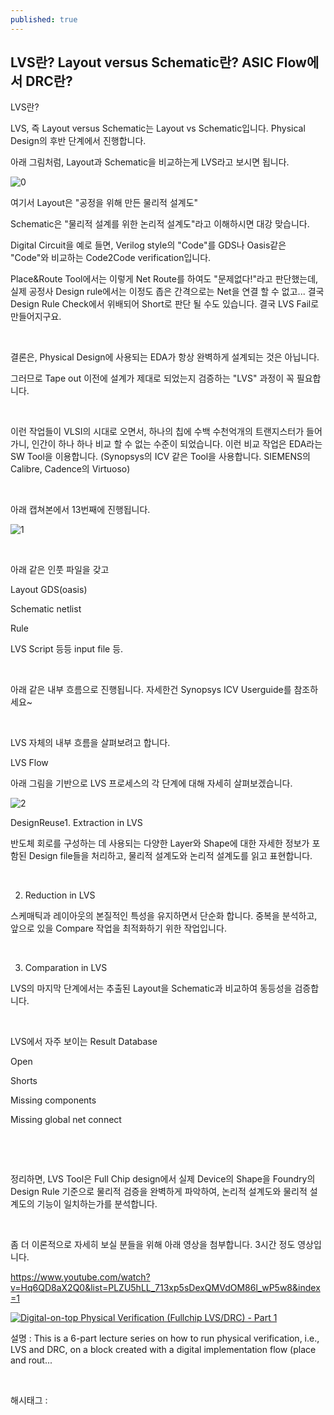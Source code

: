 ```yaml
---
published: true
---
```

## LVS란? Layout versus Schematic란? ASIC Flow에서 DRC란?

LVS란?

LVS, 즉 Layout versus Schematic는 Layout vs Schematic입니다. Physical Design의 후반 단계에서 진행합니다.

아래 그림처럼, Layout과 Schematic을 비교하는게 LVS라고 보시면 됩니다.

![0](/asset/img/223386321077/0.png)

여기서 Layout은 "공정을 위해 만든 물리적 설계도"

Schematic은 "물리적 설계를 위한 논리적 설계도"라고 이해하시면 대강 맞습니다.

Digital Circuit을 예로 들면, Verilog style의 "Code"를 GDS나 Oasis같은 "Code"와 비교하는 Code2Code verification입니다.

Place&Route Tool에서는 이렇게 Net Route를 하여도 "문제없다!"라고 판단했는데, 실제 공정사 Design rule에서는 이정도 좁은 간격으로는 Net을 연결 할 수 없고... 결국 Design Rule Check에서 위배되어 Short로 판단 될 수도 있습니다. 결국 LVS Fail로 만들어지구요.

​

결론은, Physical Design에 사용되는 EDA가 항상 완벽하게 설계되는 것은 아닙니다.

그러므로 Tape out 이전에 설계가 제대로 되었는지 검증하는 "LVS" 과정이 꼭 필요합니다.

​

이런 작업들이 VLSI의 시대로 오면서, 하나의 칩에 수백 수천억개의 트랜지스터가 들어가니, 인간이 하나 하나 비교 할 수 없는 수준이 되었습니다. 이런 비교 작업은 EDA라는 SW Tool을 이용합니다. (Synopsys의 ICV 같은 Tool을 사용합니다. SIEMENS의 Calibre, Cadence의 Virtuoso)

​

아래 캡쳐본에서 13번째에 진행됩니다.

![1](/asset/img/223386321077/1.png)

​

아래 같은 인풋 파일을 갖고

Layout GDS(oasis)

Schematic netlist

Rule

LVS Script 등등 input file 등.

​

아래 같은 내부 흐름으로 진행됩니다. 자세한건 Synopsys ICV Userguide를 참조하세요~

​

LVS 자체의 내부 흐름을 살펴보려고 합니다.

LVS Flow

아래 그림을 기반으로 LVS 프로세스의 각 단계에 대해 자세히 살펴보겠습니다.

![2](/asset/img/223386321077/2.png)

DesignReuse1. Extraction in LVS

반도체 회로를 구성하는 데 사용되는 다양한 Layer와 Shape에 대한 자세한 정보가 포함된 Design file들을 처리하고, 물리적 설계도와 논리적 설계도를 읽고 표현합니다.

​

2. Reduction in LVS

스케매틱과 레이아웃의 본질적인 특성을 유지하면서 단순화 합니다. 중복을 분석하고, 앞으로 있을 Compare 작업을 최적화하기 위한 작업입니다.

​

3. Comparation in LVS

LVS의 마지막 단계에서는 추출된 Layout을 Schematic과 비교하여 동등성을 검증합니다. 

​

LVS에서 자주 보이는 Result Database

Open

Shorts

Missing components

Missing global net connect

​

​

정리하면,  LVS Tool은 Full Chip design에서 실제 Device의 Shape을 Foundry의 Design Rule 기준으로 물리적 검증을 완벽하게 파악하여, 논리적 설계도와 물리적 설계도의 기능이 일치하는가를 분석합니다.

​

좀 더 이론적으로 자세히 보실 분들을 위해 아래 영상을 첨부합니다. 3시간 정도 영상입니다.

https://www.youtube.com/watch?v=Hq6QD8aX2Q0&list=PLZU5hLL_713xp5sDexQMVdOM86l_wP5w8&index=1

[![Digital-on-top Physical Verification (Fullchip LVS/DRC) - Part 1](https://i.ytimg.com/vi/Hq6QD8aX2Q0/hqdefault.jpg)](https://www.youtube.com/watch?v=Hq6QD8aX2Q0&list=PLZU5hLL_713xp5sDexQMVdOM86l_wP5w8&index=1)

설명 : This is a 6-part lecture series on how to run physical verification, i.e., LVS and DRC, on a block created with a digital implementation flow (place and rout...

​

 해시태그 : 
